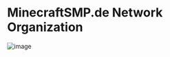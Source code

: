 # MinecraftSMP.de Network Organization


![image](https://github.com/user-attachments/assets/eb5904e0-7ae3-4e58-afad-702324e6e907)
